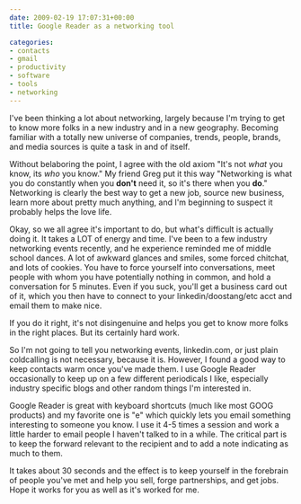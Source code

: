 ```yaml
---
date: 2009-02-19 17:07:31+00:00
title: Google Reader as a networking tool

categories:
- contacts
- gmail
- productivity
- software
- tools
- networking
---
```


I've been thinking a lot about networking, largely because I'm trying to get to
know more folks in a new industry and in a new geography. Becoming familiar
with a totally new universe of companies, trends, people, brands, and media
sources is quite a task in and of itself. 

Without belaboring the point, I agree with the old axiom "It's not _what_ you
know, its _who_ you know." My friend Greg put it this way "Networking is what
you do constantly when you **don't** need it, so it's there when you **do**."
Networking is clearly the best way to get a new job, source new business, learn
more about pretty much anything, and I'm beginning to suspect it probably helps
the love life. 

Okay, so we all agree it's important to do, but what's difficult is actually
doing it. It takes a LOT of energy and time. I've been to a few industry
networking events recently, and he experience reminded me of middle school
dances. A lot of awkward glances and smiles, some forced chitchat, and lots of
cookies. You have to force yourself into conversations, meet people with whom
you have potentially nothing in common, and hold a conversation for 5 minutes.
Even if you suck, you'll get a business card out of it, which you then have to
connect to your linkedin/doostang/etc acct and email them to make nice. 

If you do it right, it's not disingenuine and helps you get to know more folks
in the right places. But its certainly hard work. 

So I'm not going to tell you networking events, linkedin.com, or just plain
coldcalling is not necessary, because it is. However, I found a good way to
keep contacts warm once you've made them. I use Google Reader occasionally to
keep up on a few different periodicals I like, especially industry specific
blogs and other random things I'm interested in. 

Google Reader is great with keyboard shortcuts (much like most GOOG products)
and my favorite one is "e" which quickly lets you email something interesting
to someone you know. I use it 4-5 times a session and work a little harder to
email people I haven't talked to in a while. The critical part is to keep the
forward relevant to the recipient and to add a note indicating as much to them.

It takes about 30 seconds and the effect is to keep yourself in the forebrain
of people you've met and help you sell, forge partnerships, and get jobs. Hope
it works for you as well as it's worked for me.
